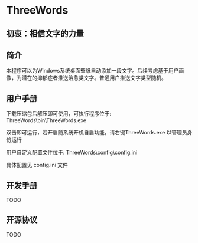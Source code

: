 # ThreeWords

## 初衷：相信文字的力量

## 简介

本程序可以为Windows系统桌面壁纸自动添加一段文字。后续考虑基于用户画像，为潜在的抑郁症者推送治愈类文字。普通用户推送文字类型随机。

## 用户手册

下载压缩包后解压即可使用，可执行程序位于:
ThreeWords\bin\ThreeWords.exe

双击即可运行，若开启随系统开机自启功能，请右键ThreeWords.exe 以管理员身份运行

用户自定义配置文件位于:
ThreeWords\config\config.ini

具体配置见 config.ini 文件

## 开发手册

TODO

## 开源协议

TODO
